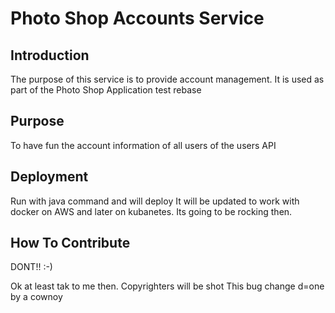 # Photo Shop Accounts Service

## Introduction

The purpose of this service is to provide account management.
It is used as part of the Photo Shop Application
test rebase

## Purpose


To have fun the account information of all users of the users API


## Deployment

Run with java command and will deploy 
It will be updated to work with docker on AWS and later on kubanetes.
Its going to be rocking then.

## How To Contribute

DONT!! :-)

Ok at least tak to me then.
Copyrighters will be shot
This bug change d=one by a cownoy